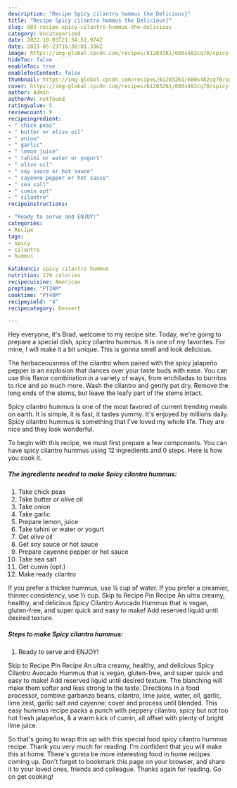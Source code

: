 ```yaml
---
description: "Recipe Spicy cilantro hummus the Delicious}"
title: "Recipe Spicy cilantro hummus the Delicious}"
slug: 803-recipe-spicy-cilantro-hummus-the-delicious
category: Uncategorized
date: 2022-10-03T21:34:51.974Z
date: 2023-05-23T16:30:01.336Z
image: https://img-global.cpcdn.com/recipes/61203261/680x482cq70/spicy-cilantro-hummus-recipe-main-photo.jpg
hideToc: false
enableToc: true
enableTocContent: false
thumbnail: https://img-global.cpcdn.com/recipes/61203261/680x482cq70/spicy-cilantro-hummus-recipe-main-photo.jpg
cover: https://img-global.cpcdn.com/recipes/61203261/680x482cq70/spicy-cilantro-hummus-recipe-main-photo.jpg
author: Admin
authorAv: notfound
ratingvalue: 5
reviewcount: 9
recipeingredient:
- " chick peas"
- " butter or olive oil"
- " onion"
- " garlic"
- " lemon juice"
- " tahini or water or yogurt"
- " olive oil"
- " soy sauce or hot sauce"
- " cayenne pepper or hot sauce"
- " sea salt"
- " cumin opt"
- " cilantro"
recipeinstructions:

- "Ready to serve and ENJOY!"
categories:
- Recipe
tags:
- spicy
- cilantro
- hummus

katakunci: spicy cilantro hummus 
nutrition: 179 calories
recipecuisine: American
preptime: "PT34M"
cooktime: "PT48M"
recipeyield: "4"
recipecategory: Dessert

---
```



Hey everyone, it's Brad, welcome to my recipe site. Today, we're going to prepare a special dish, spicy cilantro hummus. It is one of my favorites. For mine, I will make it a bit unique. This is gonna smell and look delicious.

The herbaceousness of the cilantro when paired with the spicy jalapeño pepper is an explosion that dances over your taste buds with ease. You can use this flavor combination in a variety of ways, from enchiladas to burritos to rice and so much more. Wash the cilantro and gently pat dry. Remove the long ends of the stems, but leave the leafy part of the stems intact.

Spicy cilantro hummus is one of the most favored of current trending meals on earth. It is simple, it is fast, it tastes yummy. It's enjoyed by millions daily. Spicy cilantro hummus is something that I've loved my whole life. They are nice and they look wonderful.


To begin with this recipe, we must first prepare a few components. You can have spicy cilantro hummus using 12 ingredients and 0 steps. Here is how you cook it.

<!--inarticleads1-->

##### The ingredients needed to make Spicy cilantro hummus:

1. Take  chick peas
1. Take  butter or olive oil
1. Take  onion
1. Take  garlic
1. Prepare  lemon, juice
1. Take  tahini or water or yogurt
1. Get  olive oil
1. Get  soy sauce or hot sauce
1. Prepare  cayenne pepper or hot sauce
1. Take  sea salt
1. Get  cumin (opt.)
1. Make ready  cilantro


If you prefer a thicker hummus, use ¼ cup of water. If you prefer a creamier, thinner consistency, use ½ cup. Skip to Recipe Pin Recipe An ultra creamy, healthy, and delicious Spicy Cilantro Avocado Hummus that is vegan, gluten-free, and super quick and easy to make! Add reserved liquid until desired texture. 

<!--inarticleads2-->

##### Steps to make Spicy cilantro hummus:


1. Ready to serve and ENJOY!

Skip to Recipe Pin Recipe An ultra creamy, healthy, and delicious Spicy Cilantro Avocado Hummus that is vegan, gluten-free, and super quick and easy to make! Add reserved liquid until desired texture. The blanching will make them softer and less strong to the taste. Directions In a food processor, combine garbanzo beans, cilantro, lime juice, water, oil, garlic, lime zest, garlic salt and cayenne; cover and process until blended. This easy hummus recipe packs a punch with peppery cilantro, spicy but not too hot fresh jalapeños, &amp; a warm kick of cumin, all offset with plenty of bright lime juice. 

So that's going to wrap this up with this special food spicy cilantro hummus recipe. Thank you very much for reading. I'm confident that you will make this at home. There's gonna be more interesting food in home recipes coming up. Don't forget to bookmark this page on your browser, and share it to your loved ones, friends and colleague. Thanks again for reading. Go on get cooking!
